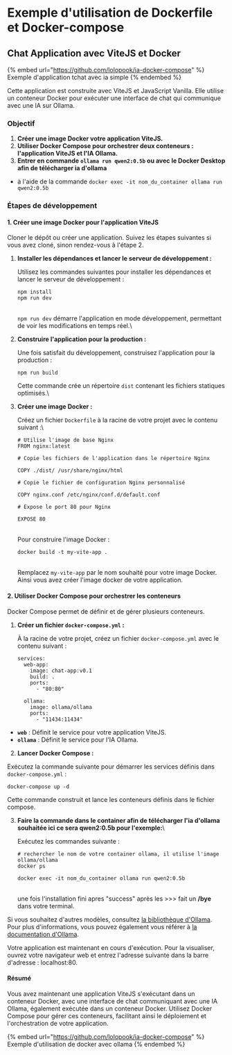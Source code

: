 # Exemple d'utilisation de Dockerfile et Docker-compose

## Chat Application avec ViteJS et Docker

{% embed url="https://github.com/lolopook/ia-docker-compose" %}
Exemple d'application tchat avec ia simple
{% endembed %}

Cette application est construite avec ViteJS et JavaScript Vanilla. Elle utilise un conteneur Docker pour exécuter une interface de chat qui communique avec une IA sur Ollama.

### Objectif

1. **Créer une image Docker votre application ViteJS.**
2. **Utiliser Docker Compose pour orchestrer deux conteneurs : l'application ViteJS et l'IA Ollama.**
3. **Entrer en commande `ollama run qwen2:0.5b` ou avec le Docker Desktop afin de télécharger ia d'ollama**

* à l'aide de la commande `docker exec -it nom_du_container ollama run qwen2:0.5b`

### Étapes de développement

#### 1. Créer une image Docker pour l'application ViteJS

Cloner le dépôt ou créer une application. Suivez les étapes suivantes si vous avez cloné, sinon rendez-vous à l'étape 2.

1.  **Installer les dépendances et lancer le serveur de développement :**

    Utilisez les commandes suivantes pour installer les dépendances et lancer le serveur de développement :&#x20;

    ```
    npm install
    npm run dev
    ```

    \
    `npm run dev` démarre l'application en mode développement, permettant de voir les modifications en temps réel.\

2.  **Construire l'application pour la production :**

    Une fois satisfait du développement, construisez l'application pour la production :

    ```
    npm run build
    ```

    Cette commande crée un répertoire `dist` contenant les fichiers statiques optimisés.\

3.  **Créer une image Docker :**

    Créez un fichier `Dockerfile` à la racine de votre projet avec le contenu suivant :\


    ```
    # Utilise l'image de base Nginx
    FROM nginx:latest

    # Copie les fichiers de l'application dans le répertoire Nginx

    COPY ./dist/ /usr/share/nginx/html

    # Copie le fichier de configuration Nginx personnalisé

    COPY nginx.conf /etc/nginx/conf.d/default.conf

    # Expose le port 80 pour Nginx

    EXPOSE 80
    ```

    \
    Pour construire l'image Docker :

    ```
    docker build -t my-vite-app .
    ```

    \
    Remplacez `my-vite-app` par le nom souhaité pour votre image Docker. Ainsi vous avez créer l'image docker de votre application.

#### 2. Utiliser Docker Compose pour orchestrer les conteneurs

Docker Compose permet de définir et de gérer plusieurs conteneurs.

1.  **Créer un fichier `docker-compose.yml` :**

    À la racine de votre projet, créez un fichier `docker-compose.yml` avec le contenu suivant :

    ```
    services:
      web-app:
        image: chat-app:v0.1
        build: .
        ports:
          - "80:80"

      ollama:
        image: ollama/ollama
        ports:
          - "11434:11434"
    ```

* **`web`** : Définit le service pour votre application ViteJS.
* **`ollama`** : Définit le service pour l'IA Ollama.

2. **Lancer Docker Compose :**

Exécutez la commande suivante pour démarrer les services définis dans `docker-compose.yml` :

```
docker-compose up -d
```

Cette commande construit et lance les conteneurs définis dans le fichier compose.

3.  **Faire la commande dans le container afin de télécharger l'ia d'ollama  souhaitée ici ce sera qwen2:0.5b pour l'exemple:**\


    Exécutez les commandes suivante :

    ```
    # rechercher le nom de votre container ollama, il utilise l'image ollama/ollama
    docker ps

    docker exec -it nom_du_container ollama run qwen2:0.5b
    ```

    \
    une fois l'installation fini apres "success" après les >>> fait un **/bye** dans votre terminal.

Si vous souhaitez d'autres modèles, consultez [la bibliothèque d'Ollama](https://ollama.com/library). Pour plus d'informations, vous pouvez également vous référer à [la documentation d'Ollama](https://github.com/ollama/ollama/tree/main/docs).



Votre application est maintenant en cours d'exécution. Pour la visualiser, ouvrez votre navigateur web et entrez l'adresse suivante dans la barre d'adresse : localhost:80.



#### Résumé

Vous avez maintenant une application ViteJS s'exécutant dans un conteneur Docker, avec une interface de chat communiquant avec une IA Ollama, également exécutée dans un conteneur Docker. Utilisez Docker Compose pour gérer ces conteneurs, facilitant ainsi le déploiement et l'orchestration de votre application.

{% embed url="https://github.com/lolopook/ia-docker-compose" %}
Exemple d'utilisation de docker avec ollama
{% endembed %}



